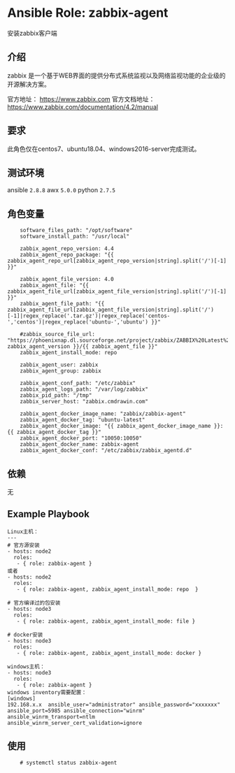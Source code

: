# Ansible Role: zabbix-agent

安装zabbix客户端

## 介绍
zabbix 是一个基于WEB界面的提供分布式系统监视以及网络监视功能的企业级的开源解决方案。

官方地址： https://www.zabbix.com
官方文档地址：https://www.zabbix.com/documentation/4.2/manual

## 要求

此角色仅在centos7、ubuntu18.04、windows2016-server完成测试。

## 测试环境

ansible `2.8.8`
awx `5.0.0`
python `2.7.5`

## 角色变量
		software_files_path: "/opt/software"
		software_install_path: "/usr/local"

		zabbix_agent_repo_version: 4.4
		zabbix_agent_repo_package: "{{ zabbix_agent_repo_url[zabbix_agent_repo_version|string].split('/')[-1] }}"

		zabbix_agent_file_version: 4.0
		zabbix_agent_file: "{{ zabbix_agent_file_url[zabbix_agent_file_version|string].split('/')[-1] }}"
		zabbix_agent_file_path: "{{ zabbix_agent_file_url[zabbix_agent_file_version|string].split('/')[-1]|regex_replace('.tar.gz')|regex_replace('centos-','centos')|regex_replace('ubuntu-','ubuntu') }}"

		#zabbix_source_file_url: "https://phoenixnap.dl.sourceforge.net/project/zabbix/ZABBIX%20Latest%20Stable/{{ zabbix_agent_version }}/{{ zabbix_agent_file }}"
		zabbix_agent_install_mode: repo  

		zabbix_agent_user: zabbix
		zabbix_agent_group: zabbix

		zabbix_agent_conf_path: "/etc/zabbix" 
		zabbix_agent_logs_path: "/var/log/zabbix"
		zabbix_pid_path: "/tmp"
		zabbix_server_host: "zabbix.cmdrawin.com"

		zabbix_agent_docker_image_name: "zabbix/zabbix-agent"
		zabbix_agent_docker_tag: "ubuntu-latest"
		zabbix_agent_docker_image: "{{ zabbix_agent_docker_image_name }}:{{ zabbix_agent_docker_tag }}"
		zabbix_agent_docker_port: "10050:10050"
		zabbix_agent_docker_name: zabbix-agent
		zabbix_agent_docker_conf: "/etc/zabbix/zabbix_agentd.d"

## 依赖

无

## Example Playbook
	Linux主机：
    ---
    # 官方源安装
    - hosts: node2
      roles:
       - { role: zabbix-agent }
	或者
    - hosts: node2
      roles:
       - { role: zabbix-agent, zabbix_agent_install_mode: repo  }	
       
    # 官方编译过的包安装
    - hosts: node3
      roles:
       - { role: zabbix-agent, zabbix_agent_install_mode: file }

    # docker安装
    - hosts: node3
      roles:
       - { role: zabbix-agent, zabbix_agent_install_mode: docker }
	 
	windows主机：
    - hosts: node3
      roles:
       - { role: zabbix-agent }
	windows inventory需要配置：
	[windows]
	192.168.x.x  ansible_user="administrator" ansible_password="xxxxxxx" ansible_port=5985 ansible_connection="winrm" ansible_winrm_transport=ntlm  ansible_winrm_server_cert_validation=ignore
## 使用

``` 
	# systemctl status zabbix-agent
```

